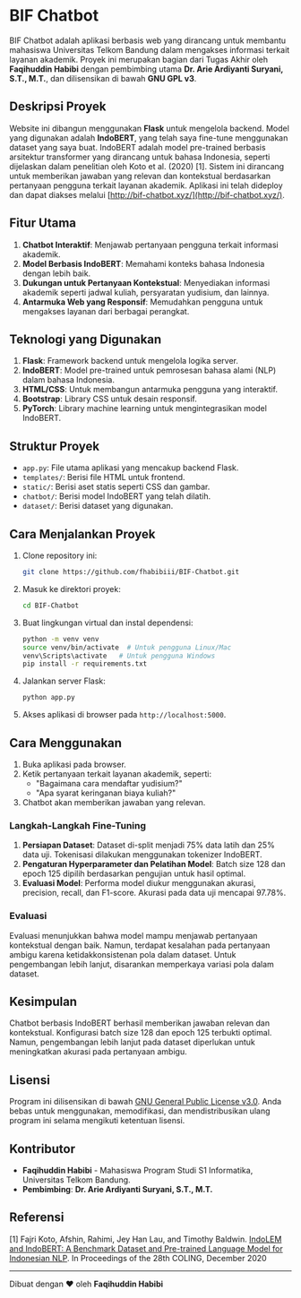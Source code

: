 # BIF Chatbot

BIF Chatbot adalah aplikasi berbasis web yang dirancang untuk membantu mahasiswa Universitas Telkom Bandung dalam mengakses informasi terkait layanan akademik. Proyek ini merupakan bagian dari Tugas Akhir oleh **Faqihuddin Habibi** dengan pembimbing utama **Dr. Arie Ardiyanti Suryani, S.T., M.T.**, dan dilisensikan di bawah **GNU GPL v3**.

## Deskripsi Proyek
Website ini dibangun menggunakan **Flask** untuk mengelola backend. Model yang digunakan adalah **IndoBERT**, yang telah saya fine-tune menggunakan dataset yang saya buat. IndoBERT adalah model pre-trained berbasis arsitektur transformer yang dirancang untuk bahasa Indonesia, seperti dijelaskan dalam penelitian oleh Koto et al. (2020) [1]. Sistem ini dirancang untuk memberikan jawaban yang relevan dan kontekstual berdasarkan pertanyaan pengguna terkait layanan akademik. Aplikasi ini telah dideploy dan dapat diakses melalui [http://bif-chatbot.xyz/](http://bif-chatbot.xyz/).

## Fitur Utama
1. **Chatbot Interaktif**: Menjawab pertanyaan pengguna terkait informasi akademik.
2. **Model Berbasis IndoBERT**: Memahami konteks bahasa Indonesia dengan lebih baik.
3. **Dukungan untuk Pertanyaan Kontekstual**: Menyediakan informasi akademik seperti jadwal kuliah, persyaratan yudisium, dan lainnya.
4. **Antarmuka Web yang Responsif**: Memudahkan pengguna untuk mengakses layanan dari berbagai perangkat.

## Teknologi yang Digunakan
1. **Flask**: Framework backend untuk mengelola logika server.
2. **IndoBERT**: Model pre-trained untuk pemrosesan bahasa alami (NLP) dalam bahasa Indonesia.
3. **HTML/CSS**: Untuk membangun antarmuka pengguna yang interaktif.
4. **Bootstrap**: Library CSS untuk desain responsif.
5. **PyTorch**: Library machine learning untuk mengintegrasikan model IndoBERT.

## Struktur Proyek
- `app.py`: File utama aplikasi yang mencakup backend Flask.
- `templates/`: Berisi file HTML untuk frontend.
- `static/`: Berisi aset statis seperti CSS dan gambar.
- `chatbot/`: Berisi model IndoBERT yang telah dilatih.
- `dataset/`: Berisi dataset yang digunakan.

## Cara Menjalankan Proyek
1. Clone repository ini:
   ```bash
   git clone https://github.com/fhabibiii/BIF-Chatbot.git
   ```
2. Masuk ke direktori proyek:
   ```bash
   cd BIF-Chatbot
   ```
3. Buat lingkungan virtual dan instal dependensi:
   ```bash
   python -m venv venv
   source venv/bin/activate  # Untuk pengguna Linux/Mac
   venv\Scripts\activate   # Untuk pengguna Windows
   pip install -r requirements.txt
   ```
4. Jalankan server Flask:
   ```bash
   python app.py
   ```
5. Akses aplikasi di browser pada `http://localhost:5000`.

## Cara Menggunakan
1. Buka aplikasi pada browser.
2. Ketik pertanyaan terkait layanan akademik, seperti:
   - "Bagaimana cara mendaftar yudisium?"
   - "Apa syarat keringanan biaya kuliah?"
3. Chatbot akan memberikan jawaban yang relevan.

### Langkah-Langkah Fine-Tuning
1. **Persiapan Dataset**: Dataset di-split menjadi 75% data latih dan 25% data uji. Tokenisasi dilakukan menggunakan tokenizer IndoBERT.
2. **Pengaturan Hyperparameter dan Pelatihan Model**: Batch size 128 dan epoch 125 dipilih berdasarkan pengujian untuk hasil optimal.
4. **Evaluasi Model**: Performa model diukur menggunakan akurasi, precision, recall, dan F1-score. Akurasi pada data uji mencapai 97.78%.

### Evaluasi
Evaluasi menunjukkan bahwa model mampu menjawab pertanyaan kontekstual dengan baik. Namun, terdapat kesalahan pada pertanyaan ambigu karena ketidakkonsistenan pola dalam dataset. Untuk pengembangan lebih lanjut, disarankan memperkaya variasi pola dalam dataset.

## Kesimpulan
Chatbot berbasis IndoBERT berhasil memberikan jawaban relevan dan kontekstual. Konfigurasi batch size 128 dan epoch 125 terbukti optimal. Namun, pengembangan lebih lanjut pada dataset diperlukan untuk meningkatkan akurasi pada pertanyaan ambigu.

## Lisensi
Program ini dilisensikan di bawah [GNU General Public License v3.0](https://www.gnu.org/licenses/gpl-3.0.html). Anda bebas untuk menggunakan, memodifikasi, dan mendistribusikan ulang program ini selama mengikuti ketentuan lisensi.

## Kontributor
- **Faqihuddin Habibi** - Mahasiswa Program Studi S1 Informatika, Universitas Telkom Bandung.
- **Pembimbing**: **Dr. Arie Ardiyanti Suryani, S.T., M.T.**

## Referensi
[1] Fajri Koto, Afshin, Rahimi, Jey Han Lau, and Timothy Baldwin. [IndoLEM and IndoBERT: A Benchmark Dataset and Pre-trained Language Model for Indonesian NLP](https://www.aclweb.org/anthology/2020.coling-main.66.pdf). In Proceedings of the 28th COLING, December 2020

---
Dibuat dengan ❤ oleh **Faqihuddin Habibi**
